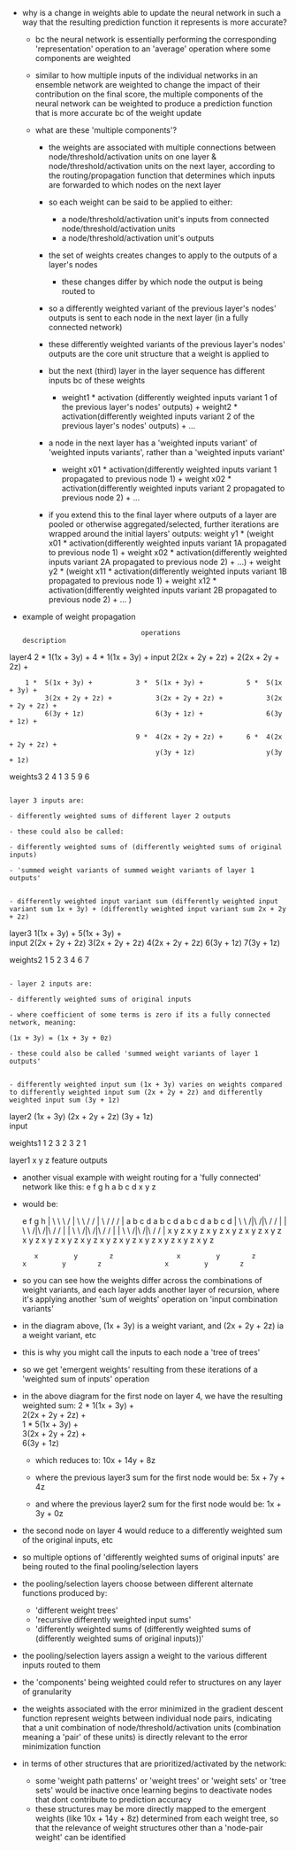 - why is a change in weights able to update the neural network in such a way that the resulting prediction function it represents is more accurate?
	- bc the neural network is essentially performing the corresponding 'representation' operation to an 'average' operation where some components are weighted
	- similar to how multiple inputs of the individual networks in an ensemble network are weighted to change the impact of their contribution on the final score, the multiple components of the neural network can be weighted to produce a prediction function that is more accurate bc of the weight update

	- what are these 'multiple components'?
		- the weights are associated with multiple connections between node/threshold/activation units on one layer & node/threshold/activation units on the next layer, according to the routing/propagation function that determines which inputs are forwarded to which nodes on the next layer
		- so each weight can be said to be applied to either:
			- a node/threshold/activation unit's inputs from connected node/threshold/activation units
			- a node/threshold/activation unit's outputs
		- the set of weights creates changes to apply to the outputs of a layer's nodes
			- these changes differ by which node the output is being routed to
		- so a differently weighted variant of the previous layer's nodes' outputs is sent to each node in the next layer (in a fully connected network)
		- these differently weighted variants of the previous layer's nodes' outputs are the core unit structure that a weight is applied to
		- but the next (third) layer in the layer sequence has different inputs bc of these weights 
			- weight1 * activation (differently weighted inputs variant 1 of the previous layer's nodes' outputs) + weight2 * activation(differently weighted inputs variant 2 of the previous layer's nodes' outputs) + ...
		- a node in the next layer has a 'weighted inputs variant' of 'weighted inputs variants', rather than a 'weighted inputs variant'
			- weight x01 * activation(differently weighted inputs variant 1 propagated to previous node 1) + weight x02 * activation(differently weighted inputs variant 2 propagated to previous node 2) +  ... 

		- if you extend this to the final layer where outputs of a layer are pooled or otherwise aggregated/selected, further iterations are wrapped around the initial layers' outputs:
			weight y1 * (weight x01 * activation(differently weighted inputs variant 1A propagated to previous node 1) + weight x02 * activation(differently weighted inputs variant 2A propagated to previous node 2) +  ...) + 
			weight y2 * (weight x11 * activation(differently weighted inputs variant 1B propagated to previous node 1) + weight x12 * activation(differently weighted inputs variant 2B propagated to previous node 2) +  ... ) 



- example of weight propagation 


									operations						    description


layer4	2 *  1(1x + 3y) + 			4 *  1(1x + 3y) + 
input	   	 2(2x + 2y + 2z) +			 2(2x + 2y + 2z) +

	    1 *  5(1x + 3y) + 			3 *  5(1x + 3y) + 			5 *  5(1x + 3y) + 
			 3(2x + 2y + 2z) + 			 3(2x + 2y + 2z) +			 3(2x + 2y + 2z) +
			 6(3y + 1z)				 	 6(3y + 1z) + 				 6(3y + 1z) + 

			 						9 *  4(2x + 2y + 2z) + 		6 *  4(2x + 2y + 2z) + 
			 							 y(3y + 1z)					 y(3y + 1z)



weights3		 2 4         	      		1 3 5        		   		9 6
																			

																					layer 3 inputs are:
																						- differently weighted sums of different layer 2 outputs
																						- these could also be called:
																							- differently weighted sums of (differently weighted sums of original inputs)
																							- 'summed weight variants of summed weight variants of layer 1 outputs'

																					- differently weighted input variant sum (differently weighted input variant sum 1x + 3y) + (differently weighted input variant sum 2x + 2y + 2z)

layer3	      1(1x + 3y) + 	   		 	 5(1x + 3y) +						    
input		  2(2x + 2y + 2z)     		 3(2x + 2y + 2z)     		 4(2x + 2y + 2z)
							       		 6(3y + 1z)		   			 7(3y + 1z)

weights2		 1 5         	      		2 3 4        				6 7

																					- layer 2 inputs are:
																						- differently weighted sums of original inputs
																							- where coefficient of some terms is zero if its a fully connected network, meaning:
																								(1x + 3y) = (1x + 3y + 0z)
																						- these could also be called 'summed weight variants of layer 1 outputs'
																						
																					- differently weighted input sum (1x + 3y) varies on weights compared to differently weighted input sum (2x + 2y + 2z) and differently weighted input sum (3y + 1z)

layer2	       (1x + 3y)   	 		    (2x + 2y + 2z)    	  	 	  (3y + 1z)	    
input

weights1		 1 2       		  			3 2 3         				2 1

layer1			  x        		    	 	  y           				 z
feature 
outputs


- another visual example with weight routing for a 'fully connected' network like this:
	e f g h
	a b c d 
	x y z

- would be:

	e 											   f 										   g 											  h
	|         \       \          \		/          |       \          \		/          /       |         \		/          /       /          |
	a          b 	   c          d 	a          b 	   c          d 	a          b 	   c          d 	a          b 	   c          d
	| \ \     /|\     /|\     / / |     | \ \     /|\     /|\     / / |     | \ \     /|\     /|\     / / |     | \ \     /|\     /|\     / / |
	x  y z   x y z   x y z   x y  z 	x  y z   x y z   x y z   x y  z 	x  y z   x y z   x y z   x y  z 	x  y z   x y z   x y z   x y  z

	     x         y        z 			     x         y        z 				 x         y        z   			 x         y        z

- so you can see how the weights differ across the combinations of weight variants, and each layer adds another layer of recursion, where it's applying another 'sum of weights' operation on 'input combination variants'
- in the diagram above, (1x + 3y) is a weight variant, and (2x + 2y + 2z) ia a weight variant, etc
- this is why you might call the inputs to each node a 'tree of trees'

- so we get 'emergent weights' resulting from these iterations of a 'weighted sum of inputs' operation

- in the above diagram for the first node on layer 4, we have the resulting weighted sum:
	2 *  1(1x + 3y) + 			
	   	 2(2x + 2y + 2z) +			 
	1 *  5(1x + 3y) + 			
		 3(2x + 2y + 2z) + 			 
		 6(3y + 1z)	

	- which reduces to: 
		10x + 14y + 8z

	- where the previous layer3 sum for the first node would be: 
		 5x + 7y + 4z

	- and where the previous layer2 sum for the first node would be:
		 1x + 3y + 0z

- the second node on layer 4 would reduce to a differently weighted sum of the original inputs, etc

- so multiple options of 'differently weighted sums of original inputs' are being routed to the final pooling/selection layers

- the pooling/selection layers choose between different alternate functions produced by:
	- 'different weight trees'
	- 'recursive differently weighted input sums'
	- 'differently weighted sums of (differently weighted sums of (differently weighted sums of original inputs))'

- the pooling/selection layers assign a weight to the various different inputs routed to them
- the 'components' being weighted could refer to structures on any layer of granularity
- the weights associated with the error minimized in the gradient descent function represent weights between individual node pairs, indicating that a unit combination of node/threshold/activation units (combination meaning a 'pair' of these units) is directly relevant to the error minimization function
- in terms of other structures that are prioritized/activated by the network:
	- some 'weight path patterns' or 'weight trees' or 'weight sets' or 'tree sets' would be inactive once learning begins to deactivate nodes that dont contribute to prediction accuracy
	- these structures may be more directly mapped to the emergent weights (like 10x + 14y + 8z) determined from each weight tree, so that the relevance of weight structures other than a 'node-pair weight' can be identified
